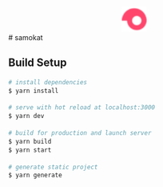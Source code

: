 <div align="center">
  <img src="https://github.com/stevenson67/samokat/blob/main/static/favicon.png" white="50" height="50" text-align="center"></img>
</div>
# samokat

## Build Setup

```bash
# install dependencies
$ yarn install

# serve with hot reload at localhost:3000
$ yarn dev

# build for production and launch server
$ yarn build
$ yarn start

# generate static project
$ yarn generate
```


